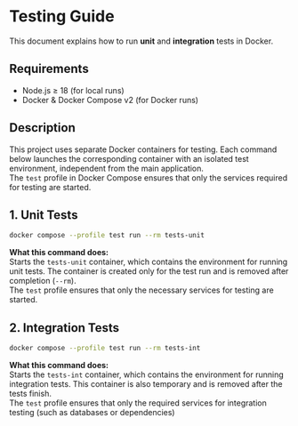 # Testing Guide

This document explains how to run **unit** and **integration** tests in Docker.

## Requirements

- Node.js ≥ 18 (for local runs)
- Docker & Docker Compose v2 (for Docker runs)

## Description

This project uses separate Docker containers for testing. Each command below launches the
corresponding container with an isolated test environment, independent from the main application.  
The `test` profile in Docker Compose ensures that only the services required for testing are
started.

## 1. Unit Tests

```bash
docker compose --profile test run --rm tests-unit
```

**What this command does:**  
Starts the `tests-unit` container, which contains the environment for running unit tests. The
container is created only for the test run and is removed after completion (`--rm`).  
The `test` profile ensures that only the necessary services for testing are started.

## 2. Integration Tests

```bash
docker compose --profile test run --rm tests-int
```

**What this command does:**  
Starts the `tests-int` container, which contains the environment for running integration tests. This
container is also temporary and is removed after the tests finish.  
The `test` profile ensures that only the required services for integration testing (such as
databases or dependencies)
